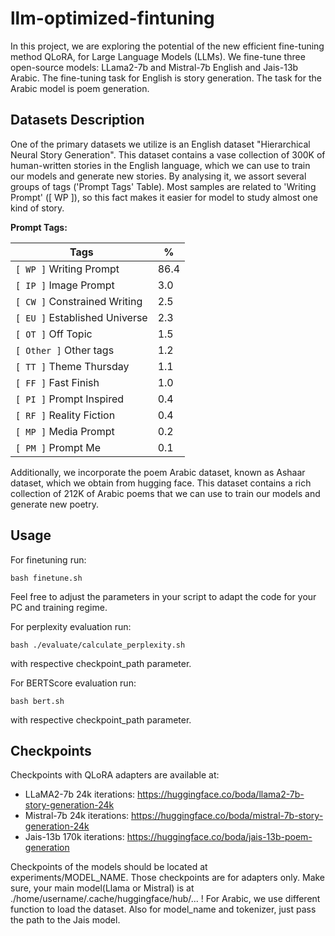 # llm-optimized-fintuning

In this project, we are exploring the potential of the new efficient fine-tuning
method QLoRA, for Large Language Models (LLMs). We fine-tune three open-source
models: LLama2-7b and Mistral-7b English and Jais-13b Arabic. The fine-tuning
task for English is story generation. The task for the Arabic model is poem
generation.

## Datasets Description

One of the primary datasets we utilize is an English dataset "Hierarchical Neural Story Generation". This dataset contains a vase collection of 300K of human-written stories in the English language, which we can use to train our models and generate new stories. By analysing it, we assort several groups of tags ('Prompt Tags' Table). Most samples are related to 'Writing Prompt' ([ WP ]), so this fact makes it easier for model to study almost one kind of story.

**Prompt Tags:**

| Tags | % |
| --- | --- |
| `[ WP ]` Writing Prompt | 86.4
`[ IP ]` Image Prompt| 3.0
`[ CW ]` Constrained Writing |2.5
`[ EU ]` Established Universe |2.3
`[ OT ]` Off Topic|1.5
`[ Other ]` Other tags |1.2
`[ TT ]` Theme Thursday |1.1
`[ FF ]` Fast Finish |1.0
`[ PI ]` Prompt Inspired|0.4
`[ RF ]` Reality Fiction |0.4
`[ MP ]` Media Prompt|0.2
`[ PM ]` Prompt Me| 0.1 |

Additionally, we incorporate the poem Arabic dataset, known as Ashaar dataset, which we obtain from hugging face. This dataset contains a rich collection of 212K of Arabic poems that we can use to train our models and generate new poetry.


## Usage

For finetuning run:
```
bash finetune.sh
```
Feel free to adjust the parameters in your script to adapt the code for your PC and training regime.

For perplexity evaluation run:
```
bash ./evaluate/calculate_perplexity.sh
```
with respective checkpoint_path parameter.

For BERTScore evaluation run:
```
bash bert.sh
```
with respective checkpoint_path parameter.

## Checkpoints

Checkpoints with QLoRA adapters are available at:

- LLaMA2-7b 24k iterations: https://huggingface.co/boda/llama2-7b-story-generation-24k
- Mistral-7b 24k iterations: https://huggingface.co/boda/mistral-7b-story-generation-24k
- Jais-13b 170k iterations: https://huggingface.co/boda/jais-13b-poem-generation

Checkpoints of the models should be located at experiments/MODEL_NAME. Those checkpoints are for adapters only. Make sure, your main model(Llama or Mistral) is at ./home/username/.cache/huggingface/hub/... !
For Arabic, we use different function to load the dataset. Also for model_name and tokenizer, just pass the path to the Jais model.
